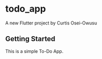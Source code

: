 # todo_app

A new Flutter project by Curtis Osei-Owusu

## Getting Started

This is a simple To-Do App.